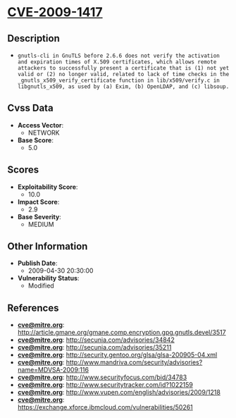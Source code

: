 
# [CVE-2009-1417](http://article.gmane.org/gmane.comp.encryption.gpg.gnutls.devel/3517)

## Description

- `gnutls-cli in GnuTLS before 2.6.6 does not verify the activation and expiration times of X.509 certificates, which allows remote attackers to successfully present a certificate that is (1) not yet valid or (2) no longer valid, related to lack of time checks in the _gnutls_x509_verify_certificate function in lib/x509/verify.c in libgnutls_x509, as used by (a) Exim, (b) OpenLDAP, and (c) libsoup.`

## Cvss Data

- **Access Vector**:
  - NETWORK
- **Base Score**:
  - 5.0

## Scores

- **Exploitability Score**:
  - 10.0
- **Impact Score**:
  - 2.9
- **Base Severity**:
  - MEDIUM

## Other Information

- **Publish Date**:
  - 2009-04-30 20:30:00
- **Vulnerability Status**:
  - Modified

## References

- **cve@mitre.org**: http://article.gmane.org/gmane.comp.encryption.gpg.gnutls.devel/3517
- **cve@mitre.org**: http://secunia.com/advisories/34842
- **cve@mitre.org**: http://secunia.com/advisories/35211
- **cve@mitre.org**: http://security.gentoo.org/glsa/glsa-200905-04.xml
- **cve@mitre.org**: http://www.mandriva.com/security/advisories?name=MDVSA-2009:116
- **cve@mitre.org**: http://www.securityfocus.com/bid/34783
- **cve@mitre.org**: http://www.securitytracker.com/id?1022159
- **cve@mitre.org**: http://www.vupen.com/english/advisories/2009/1218
- **cve@mitre.org**: https://exchange.xforce.ibmcloud.com/vulnerabilities/50261
